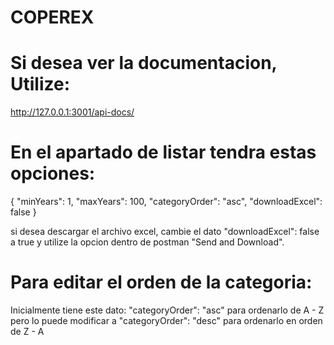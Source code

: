 # COPEREX

# Si desea ver la documentacion, Utilize:

http://127.0.0.1:3001/api-docs/

# En el apartado de listar tendra estas opciones:

{
  "minYears": 1,
  "maxYears": 100,
  "categoryOrder": "asc",
  "downloadExcel": false
}

si desea descargar el archivo excel, cambie el dato  "downloadExcel": false  a true y utilize la opcion dentro de postman "Send and Download".

# Para editar el orden de la categoria:
Inicialmente tiene este dato: "categoryOrder": "asc" para ordenarlo de A - Z
pero lo puede modificar a "categoryOrder": "desc" para ordenarlo en orden de Z - A

